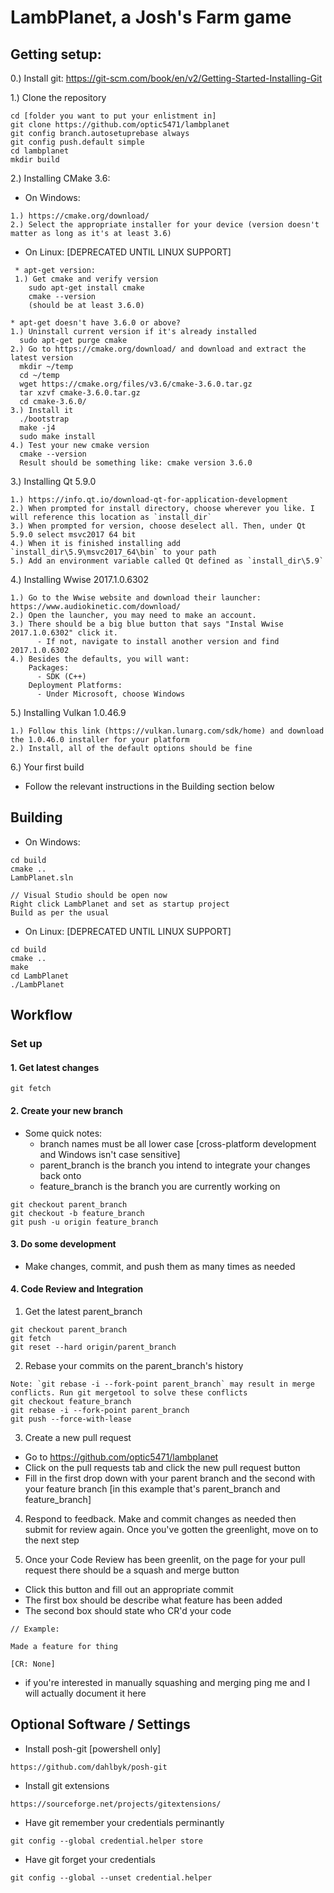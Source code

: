 # LambPlanet, a Josh's Farm game

## Getting setup:
0.) Install git: https://git-scm.com/book/en/v2/Getting-Started-Installing-Git

1.) Clone the repository
```
cd [folder you want to put your enlistment in]
git clone https://github.com/optic5471/lambplanet
git config branch.autosetuprebase always
git config push.default simple
cd lambplanet
mkdir build
```
    
2.) Installing CMake 3.6:
  * On Windows:
```
1.) https://cmake.org/download/
2.) Select the appropriate installer for your device (version doesn't matter as long as it's at least 3.6)
```
  * On Linux: [DEPRECATED UNTIL LINUX SUPPORT]
```
 * apt-get version:
 1.) Get cmake and verify version
    sudo apt-get install cmake
    cmake --version
    (should be at least 3.6.0)

* apt-get doesn't have 3.6.0 or above?
1.) Uninstall current version if it's already installed
  sudo apt-get purge cmake
2.) Go to https://cmake.org/download/ and download and extract the latest version
  mkdir ~/temp
  cd ~/temp
  wget https://cmake.org/files/v3.6/cmake-3.6.0.tar.gz
  tar xzvf cmake-3.6.0.tar.gz
  cd cmake-3.6.0/
3.) Install it
  ./bootstrap
  make -j4
  sudo make install
4.) Test your new cmake version
  cmake --version
  Result should be something like: cmake version 3.6.0
```

3.) Installing Qt 5.9.0
```
1.) https://info.qt.io/download-qt-for-application-development
2.) When prompted for install directory, choose wherever you like. I will reference this location as `install_dir`
3.) When prompted for version, choose deselect all. Then, under Qt 5.9.0 select msvc2017 64 bit
4.) When it is finished installing add `install_dir\5.9\msvc2017_64\bin` to your path
5.) Add an environment variable called Qt defined as `install_dir\5.9`
```

4.) Installing Wwise 2017.1.0.6302
```
1.) Go to the Wwise website and download their launcher: https://www.audiokinetic.com/download/
2.) Open the launcher, you may need to make an account.
3.) There should be a big blue button that says "Instal Wwise 2017.1.0.6302" click it.
      - If not, navigate to install another version and find 2017.1.0.6302
4.) Besides the defaults, you will want:
    Packages:
      - SDK (C++)
    Deployment Platforms:
      - Under Microsoft, choose Windows
```

5.) Installing Vulkan 1.0.46.9
```
1.) Follow this link (https://vulkan.lunarg.com/sdk/home) and download the 1.0.46.0 installer for your platform
2.) Install, all of the default options should be fine
```

6.) Your first build
  * Follow the relevant instructions in the Building section below

## Building
* On Windows:
```
cd build
cmake ..
LambPlanet.sln

// Visual Studio should be open now
Right click LambPlanet and set as startup project
Build as per the usual
```

* On Linux: [DEPRECATED UNTIL LINUX SUPPORT]
```
cd build
cmake ..
make
cd LambPlanet
./LambPlanet
```

## Workflow
### Set up
#### 1. Get latest changes
```
git fetch
```
#### 2. Create your new branch
  * Some quick notes:
    * branch names must be all lower case [cross-platform development and Windows isn't case sensitive]
    * parent_branch is the branch you intend to integrate your changes back onto
    * feature_branch is the branch you are currently working on

```
git checkout parent_branch
git checkout -b feature_branch
git push -u origin feature_branch
```

#### 3. Do some development
  * Make changes, commit, and push them as many times as needed
  
#### 4. Code Review and Integration

1. Get the latest parent_branch
```
git checkout parent_branch
git fetch
git reset --hard origin/parent_branch
```
2. Rebase your commits on the parent_branch's history
```
Note: `git rebase -i --fork-point parent_branch` may result in merge conflicts. Run git mergetool to solve these conflicts
git checkout feature_branch
git rebase -i --fork-point parent_branch
git push --force-with-lease
```
3.  Create a new pull request
  * Go to https://github.com/optic5471/lambplanet
  * Click on the pull requests tab and click the new pull request button
  * Fill in the first drop down with your parent branch and the second with your feature branch [in this example that's parent_branch and feature_branch]
  
4. Respond to feedback. Make and commit changes as needed then submit for review again. Once you've gotten the greenlight, move on to the next step
  
5. Once your Code Review has been greenlit, on the page for your pull request there should be a squash and merge button
  * Click this button and fill out an appropriate commit
  * The first box should be describe what feature has been added
  * The second box should state who CR'd your code
  
```
// Example:

Made a feature for thing

[CR: None]

```

* if you're interested in manually squashing and merging ping me and I will actually document it here
  

## Optional Software / Settings
* Install posh-git [powershell only]
```
https://github.com/dahlbyk/posh-git
```
* Install git extensions
```
https://sourceforge.net/projects/gitextensions/
```
* Have git remember your credentials perminantly
```
git config --global credential.helper store
```
* Have git forget your credentials 
```
git config --global --unset credential.helper
```

